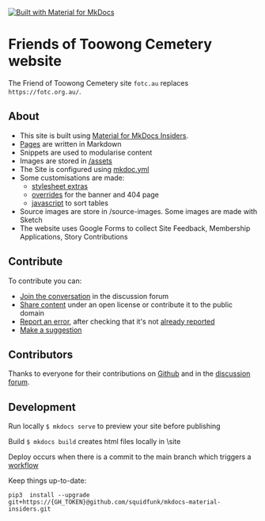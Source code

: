 [![Built with Material for MkDocs](https://img.shields.io/badge/Material_for_MkDocs-526CFE?style=for-the-badge&logo=MaterialForMkDocs&logoColor=white)](https://squidfunk.github.io/mkdocs-material/)

# Friends of Toowong Cemetery website

The Friend of Toowong Cemetery site `fotc.au` replaces `https://fotc.org.au/`.

## About

- This site is built using [Material for MkDocs Insiders](https://squidfunk.github.io/mkdocs-material/). 
- [Pages](https://github.com/1871fotc/1871fotc.github.io/tree/main/docs) are written in Markdown
- Snippets are used to modularise content
- Images are stored in [/assets](https://github.com/1871fotc/1871fotc.github.io/tree/main/docs/assets)
- The Site is configured using [mkdoc.yml](https://github.com/1871fotc/1871fotc.github.io/blob/main/mkdocs.yml  )
- Some customisations are made:
    - [stylesheet extras](https://github.com/1871fotc/1871fotc.github.io/tree/main/docs/stylesheets) 
    - [overrides](https://github.com/1871fotc/1871fotc.github.io/tree/main/overrides) for the banner and 404 page
    - [javascript](https://github.com/1871fotc/1871fotc.github.io/tree/main/docs/javascripts) to sort tables
- Source images are store in /source-images. Some images are made with Sketch
- The website uses Google Forms to collect Site Feedback, Membership Applications, Story Contributions 

## Contribute

To contribute you can:

- [Join the conversation](https://github.com/1871fotc/1871fotc.github.io/discussions) in the discussion forum
- [Share content](https://github.com/1871fotc/1871fotc.github.io/issues/new/choose) under an open license or contribute it to the public domain
- [Report an error](https://github.com/1871fotc/1871fotc.github.io/issues/new/choose), after checking that it's not [already reported](https://github.com/1871fotc/issues)
- [Make a suggestion](https://github.com/1871fotc/1871fotc.github.io/issues/new/choose)

## Contributors

Thanks to everyone for their contributions on [Github](https://github.com/1871fotc/1871fotc.github.io/graphs/contributors) and in the [discussion forum](https://github.com/1871fotc/1871fotc.github.io/discussions).

## Development

Run locally `$ mkdocs serve` to preview your site before publishing

Build `$ mkdocs build` creates html files locally in \site

Deploy occurs when there is a commit to the main branch which triggers a [workflow](https://github.com/1871fotc/1871fotc.github.io/blob/main/.github/workflows/ci.yml)

Keep things up-to-date:

`pip3  install --upgrade git+https://{GH_TOKEN}@github.com/squidfunk/mkdocs-material-insiders.git`
